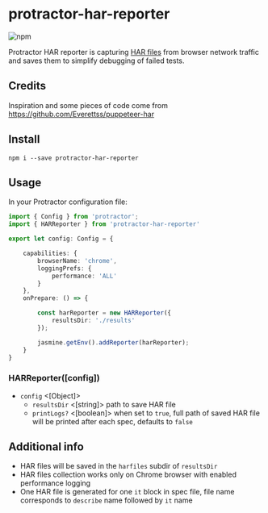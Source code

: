 # protractor-har-reporter

![npm](https://img.shields.io/npm/v/protractor-har-reporter?color=blue)

Protractor HAR reporter is capturing [HAR files](https://en.wikipedia.org/wiki/HAR_(file_format)) from browser network traffic and saves them to simplify debugging of failed tests.

## Credits

Inspiration and some pieces of code come from https://github.com/Everettss/puppeteer-har

## Install

```
npm i --save protractor-har-reporter
```

## Usage

In your Protractor configuration file:

```ts
import { Config } from 'protractor';
import { HARReporter } from 'protractor-har-reporter'

export let config: Config = {

    capabilities: {
        browserName: 'chrome',
        loggingPrefs: {
            performance: 'ALL'
        }
    },
    onPrepare: () => {

        const harReporter = new HARReporter({
            resultsDir: './results'
        });

        jasmine.getEnv().addReporter(harReporter);
    }
}
```

### HARReporter([config])
- `config` <[Object]>
  - `resultsDir` <[string]> path to save HAR file
  - `printLogs?` <[boolean]> when set to `true`, full path of saved HAR file will be printed after each spec, defaults to `false`

## Additional info

* HAR files will be saved in the `harfiles` subdir of `resultsDir`
* HAR files collection works only on Chrome browser with enabled performance logging
* One HAR file is generated for one `it` block in spec file, file name corresponds to `describe` name followed by `it` name

